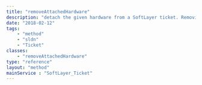 ```yaml
---
title: "removeAttachedHardware"
description: "detach the given hardware from a SoftLayer ticket. Removing a hardware attachment may delay ticket processing time if the hardware removed is relevant to the ticket's issue. Return a boolean true upon successful hardware detachment. "
date: "2018-02-12"
tags:
    - "method"
    - "sldn"
    - "Ticket"
classes:
    - "removeAttachedHardware"
type: "reference"
layout: "method"
mainService : "SoftLayer_Ticket"
---
```

